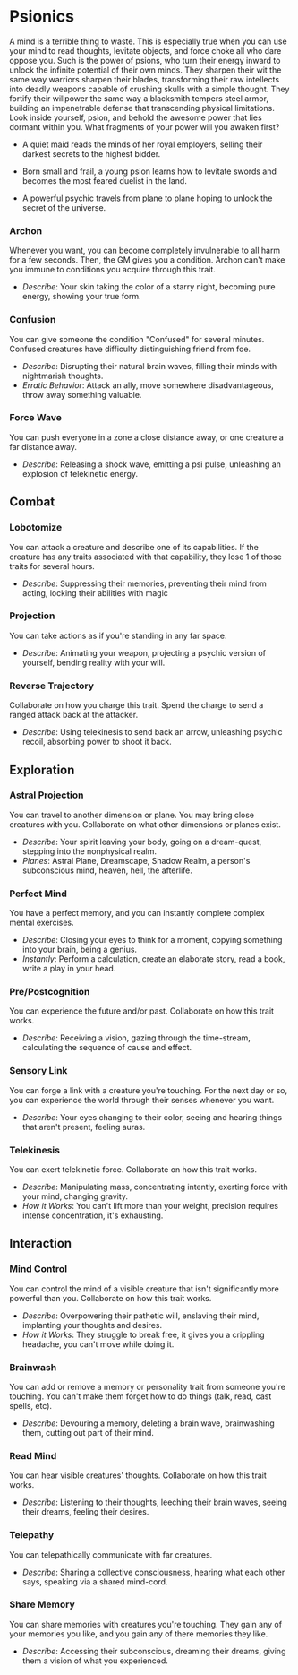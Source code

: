 # Psionics

A mind is a terrible thing to waste. This is especially true when you can use your mind to read thoughts, levitate objects, and force choke all who dare oppose you. Such is the power of psions, who turn their energy inward to unlock the infinite potential of their own minds. They sharpen their wit the same way warriors sharpen their blades, transforming their raw intellects into deadly weapons capable of crushing skulls with a simple thought. They fortify their willpower the same way a blacksmith tempers steel armor, building an impenetrable defense that transcending physical limitations. Look inside yourself, psion, and behold the awesome power that lies dormant within you. What fragments of your power will you awaken first?

* A quiet maid reads the minds of her royal employers, selling their darkest secrets to the highest bidder.

* Born small and frail, a young psion learns how to levitate swords and becomes the most feared duelist in the land.

* A powerful psychic travels from plane to plane hoping to unlock the secret of the universe.

### Archon

Whenever you want, you can become completely invulnerable to all harm for a few seconds. Then, the GM gives you a condition. Archon can't make you immune to conditions you acquire through this trait.

* *Describe*: Your skin taking the color of a starry night, becoming pure energy, showing your true form.

### Confusion

You can give someone the condition "Confused" for several minutes. Confused creatures have difficulty distinguishing friend from foe.

* *Describe*: Disrupting their natural brain waves, filling their minds with nightmarish thoughts. 
* *Erratic Behavior*: Attack an ally, move somewhere disadvantageous, throw away something valuable.

### Force Wave

You can push everyone in a zone a close distance away, or one creature a far distance away.

* *Describe*: Releasing a shock wave, emitting a psi pulse, unleashing an explosion of telekinetic energy.

## Combat

### Lobotomize

You can attack a creature and describe one of its capabilities. If the creature has any traits associated with that capability, they lose 1 of those traits for several hours. 

* *Describe*: Suppressing their memories, preventing their mind from acting, locking their abilities with magic

### Projection

You can take actions as if you're standing in any far space.

* *Describe*: Animating your weapon, projecting a psychic version of yourself, bending reality with your will.

### Reverse Trajectory
Collaborate on how you charge this trait. Spend the charge to send a ranged attack back at the attacker.

* *Describe*: Using telekinesis to send back an arrow, unleashing psychic recoil, absorbing power to shoot it back.

## Exploration

### Astral Projection

You can travel to another dimension or plane. You may bring close creatures with you. Collaborate on what other dimensions or planes exist.

* *Describe*: Your spirit leaving your body, going on a dream-quest, stepping into the nonphysical realm.
* *Planes*: Astral Plane, Dreamscape, Shadow Realm, a person's subconscious mind, heaven, hell, the afterlife.

### Perfect Mind

You have a perfect memory, and you can instantly complete complex mental exercises.

* *Describe*: Closing your eyes to think for a moment, copying something into your brain, being a genius.
* *Instantly*: Perform a calculation, create an elaborate story, read a book, write a play in your head.

### Pre/Postcognition

You can experience the future and/or past. Collaborate on how this trait works. 

* *Describe*: Receiving a vision, gazing through the time-stream, calculating the sequence of cause and effect.

### Sensory Link

You can forge a link with a creature you're touching. For the next day or so, you can experience the world through their senses whenever you want.

* *Describe*: Your eyes changing to their color, seeing and hearing things that aren't present, feeling auras.

### Telekinesis

You can exert telekinetic force. Collaborate on how this trait works.

* *Describe*: Manipulating mass, concentrating intently, exerting force with your mind, changing gravity.
* *How it Works*: You can't lift more than your weight, precision requires intense concentration, it's exhausting.

## Interaction

### Mind Control

You can control the mind of a visible creature that isn't significantly more powerful than you. Collaborate on how this trait works.

* *Describe*: Overpowering their pathetic will, enslaving their mind, implanting your thoughts and desires.
* *How it Works*: They struggle to break free, it gives you a crippling headache, you can't move while doing it.

### Brainwash

You can add or remove a memory or personality trait from someone you're touching. You can't make them forget how to do things (talk, read, cast spells, etc).

* *Describe*: Devouring  a memory, deleting a brain wave, brainwashing them, cutting out part of their mind.

### Read Mind

You can hear visible creatures' thoughts. Collaborate on how this trait works.

* *Describe*: Listening to their thoughts, leeching their brain waves, seeing their dreams, feeling their desires.

### Telepathy

You can telepathically communicate with far creatures. 

* *Describe*: Sharing a collective consciousness, hearing what each other says, speaking via a shared mind-cord.

### Share Memory

You can share memories with creatures you're touching. They gain any of your memories you like, and you gain any of there memories they like. 

* *Describe*: Accessing their subconscious, dreaming their dreams, giving them a vision of what you experienced.
